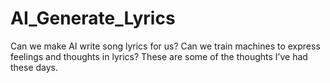 # AI_Generate_Lyrics
Can we make AI write song lyrics for us? Can we train machines to express feelings and thoughts in lyrics? These are some of the thoughts I’ve had these days.
